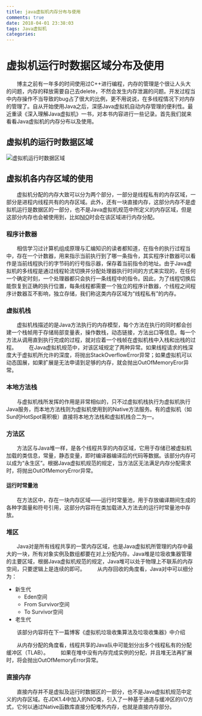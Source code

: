 ```yaml
---
title: java虚拟机内存分布与使用
comments: true
date: 2018-04-01 23:38:03
tags: Java虚拟机
categories:
---
```


# 虚拟机运行时数据区域分布及使用
&emsp;&emsp;博主之前有一年多的时间使用过C++进行编程，内存的管理是个很让人头大的问题，内存的释放需要自己去delete，不然会发生内存泄漏的问题。开发过程当中内存操作不当导致的bug占了很大的比例，更不用说说，在多线程情况下对内存的管理了。自从开始使用Java之后，深感Java虚拟机自动内存管理的便利性。最近重读《深入理解Java虚拟机》一书，对本书内容进行一些记录。首先我们就来看看Java虚拟机的内存分布以及使用。

## 虚拟机的运行时数据区域
![虚拟机运行时数据区域](20170915153302333.png)

## 虚拟机各内存区域的使用
&emsp;&emsp;虚拟机分配的内存大致可以分为两个部分，一部分是线程私有的内存区域，一部分是进程内线程共有的内存区域。此外，还有一块直接内存，这部分内存不是虚拟机运行是数据区的一部分，也不是Java虚拟机规范中所定义的内存区域，但是这部分内存也会被使用到，比如[NIO](https://en.wikipedia.org/wiki/New_I/O_(Java))时会在该区域进行内存分配。

### 程序计数器
&emsp;&emsp;相信学习过计算机组成原理与汇编知识的读者都知道，在指令的执行过程当中，存在一个计数器，用来指示当前执行到了哪一条指令，其实程序计数器可以看作是当前线程执行的字节码的行号指示器，保存着当前指令的地址。由于Java虚拟机的多线程是通过线程轮流切换并分配处理器执行时间的方式来实现的，在任何一个确定时刻，一个处理器都只会执行一条线程中的指令。因此，为了线程切换后能恢复到正确的执行位置，每条线程都需要一个独立的程序计数器，个线程之间程序计数器互不影响，独立存储，我们称这类内存区域为“线程私有”的内存。

### 虚拟机栈
&emsp;&emsp;虚拟机栈描述的是Java方法执行的内存模型，每个方法在执行的同时都会创建一个栈帧用于存储局部变量表，操作数栈，动态链接，方法出口等信息。每一个方法从调用直到执行完成的过程，就对应着一个栈帧在虚拟机栈中入栈和出栈的过程。
&emsp;&emsp;在Java虚拟机规范中，对该区域规定了两种异常。如果线程请求的栈深度大于虚拟机所允许的深度，将抛出StackOverflowError异常；如果虚拟机可以动态国展，如果扩展是无法申请到足够的内存，就会抛出OutOfMemoryEror异常。

### 本地方法栈
&emsp;&emsp;与虚拟机栈所发挥的作用是非常相似的，只不过虚拟机栈执行为虚拟机执行Java服务，而本地方法栈则为虚拟机使用到的Native方法服务。有的虚拟机（如Sun的HotSpot需积极）直接将本地方法栈和虚拟机栈合二为一。

### 方法区
&emsp;&emsp;方法区与Java堆一样，是各个线程共享的内存区域，它用于存储已被虚拟机加载的类信息，常量，静态变量，即时编译器编译后的代码等数据。该部分内存可以成为“永生区”。根据Java虚拟机规范的规定，当方法区无法满足内存分配需求时，将抛出OutOfMemoryError异常。

#### 运行时常量池
&emsp;&emsp;在方法区中，存在一块内存区域——运行时常量池，用于存放编译期间生成的各种字面量和符号引用，这部分内容将在类加载进入方法去的运行时常量池中存放。

### 堆区
&emsp;&emsp;Java对是所有线程共享的一筐内存区域，也是Java虚拟机所管理的内存中最大的一块，所有对象实例及数组都要在对上分配内存。Java堆是垃圾收集器管理的主要区域，根据Java虚拟机规范的规定，Java堆可以处于物理上不联系的内存空间，只要逻辑上是连续的即可。
&emsp;&emsp;从内存回收的角度看，Java对中可以细分为：
+ 新生代
  + Eden空间
  + From Survivor空间
  + To Survivor空间
+ 老生代

&emsp;&emsp;该部分内容将在下一篇博客《虚拟机垃圾收集算法及垃圾收集器》中介绍

&emsp;&emsp;从内存分配的角度看，线程共享的Java队中可能划分出多个线程私有的分配缓冲区（TLAB）。
&emsp;&emsp;如果在堆中没有内存完成实例的分配，并且堆无法再扩展时，将会抛出OutOfMemoryError异常。

### 直接内存
&emsp;&emsp;直接内存并不是虚拟及运行时数据区的一部分，也不是Java虚拟机规范中定义的内存区域。在JDK1.4中加入的NIO类，引入了一种基于通道与缓冲区的I/O方式，它何以通过Native函数库直接分配堆外内存，也就是直接内存部分。



